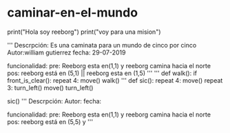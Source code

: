 # caminar-en-el-mundo
print("Hola soy reeborg")
print("voy para una mision")

'''
Descrpción: Es una caminata para un mundo de cinco por cinco
Autor:william gutierrez
fecha: 29-07-2019


funcionalidad:
pre: Reeborg esta en(1,1) y reeborg camina hacia el norte
pos: reeborg está en (5,1) || reeborg esta en (1,5) 
'''
'''
def walk():
    if front_is_clear():
        repeat 4:
            move()
walk()
'''
def sic():
    repeat 4:
      move()
      repeat 3:
            turn_left()
      move()
      turn_left()
        
               
sic()
'''
Descrpción:
Autor:
fecha:


funcionalidad:
pre: Reeborg esta en(1,1) y reeborg camina hacia el norte
pos: reeborg está en (5,5) y 
'''
